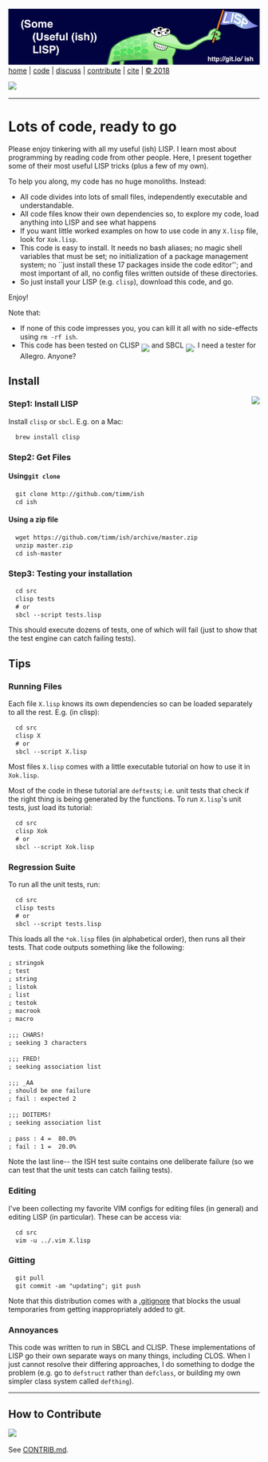  
[![](https://raw.githubusercontent.com/timm/ish/master/etc/img/banner.png)](https://github.com/timm/ish/blob/master/README.md)[home](http://git.io/ish)
| [code](https://github.com/timm/ish/tree/master/src)
| [discuss](https://github.com/timm/ish/issues)
| [contribute](https://github.com/timm/ish/blob/master/CONTRIB.md)
| [cite](https://github.com/timm/ish/blob/master/CITATION.md)
| [&copy; 2018](https://github.com/timm/ish/blob/master/LICENSE.md)


[![](https://zenodo.org/badge/doi/10.5281/zenodo.1172230.svg)](https://github.com/timm/ish/blob/master/CITATION.md)


______

# Lots of code, ready to go

Please enjoy tinkering with all my useful (ish)  LISP.
I learn most about programming by reading code from other people.
Here, I present together some of their 
most useful LISP tricks (plus a few of my own).

To help you along,
my code has no  huge monoliths. Instead:

- All code divides into lots of small files, independently executable and understandable.
- All  code files know their own dependencies so, to explore my code, load anything into LISP and see what happens
- If you want little worked examples on how to use code in any `X.lisp` file, look for `Xok.lisp`.
- This code is easy to install. It needs no bash aliases; no magic shell variables that must be set;
no initialization of a package management system;
no ``just install these 17 packages inside the code editor''; and most important of all, 
no config files written outside of these directories. 
- So just install your LISP (e.g. `clisp`), download this code, and go. 

Enjoy!

Note that:

- If none of this code impresses you, you can kill it all with no side-effects using `rm -rf ish`.
- This code has been tested
on CLISP <img align=middle src="https://clisp.sourceforge.io/clisp.png" height=30>
and  SBCL <img  align=middle src="http://www.sbcl.org/sbclbutton.png" height=30>.
I need a tester for Allegro. Anyone?

## Install
<img align=right src="http://www.lisperati.com/lisplogo_warning_256.png">

### Step1: Install LISP

Install `clisp` or `sbcl`. E.g. on a Mac:

      brew install clisp

### Step2: Get Files  

#### Using`git clone`

      git clone http://github.com/timm/ish
      cd ish


#### Using a zip file


      wget https://github.com/timm/ish/archive/master.zip
      unzip master.zip
      cd ish-master

### Step3: Testing your installation


      cd src
      clisp tests
      # or
      sbcl --script tests.lisp

This should execute dozens of tests, one of which will fail (just to show that the test engine can catch failing tests).

## Tips

### Running Files

Each file `X.lisp` knows its own dependencies so can be loaded separately
to all the rest. E.g. (in clisp):

      cd src
      clisp X
      # or
      sbcl --script X.lisp

Most files `X.lisp` comes with a  little executable tutorial on
how to use it in `Xok.lisp`.

Most of the code in these  tutorial are `deftest`s; i.e. unit tests
that check if the right thing is being generated by the functions.
To run  `X.lisp`'s  unit tests, just load its tutorial:

      cd src
      clisp Xok
      # or
      sbcl --script Xok.lisp

### Regression Suite

To run all the unit tests, run:
  
      cd src
      clisp tests
      # or
      sbcl --script tests.lisp

This loads all the `*ok.lisp` files (in alphabetical order), then runs
all their tests.
That code outputs something like the following:

```
; stringok
; test
; string
; listok
; list
; testok
; macrook
; macro

;;; CHARS!
; seeking 3 characters

;;; FRED!
; seeking association list

;;; _AA
; should be one failure
; fail : expected 2

;;; DOITEMS!
; seeking association list

; pass : 4 =  80.0%
; fail : 1 =  20.0%
```

Note the last line-- the ISH test suite contains one 
deliberate failure (so we can test that the unit tests
can catch failing tests).

### Editing

I've been collecting my favorite VIM configs for editing files
(in general) and editing LISP (in particular). These can be access via:

      cd src
      vim -u ../.vim X.lisp

### Gitting

      git pull
      git commit -am "updating"; git push

Note that this distribution comes with a [.gitignore](.gitignore) that blocks
the usual temporaries from getting inappropriately added to git.

### Annoyances

This code was written to run in SBCL and CLISP. These implementations of LISP
go their own separate ways on many things, including CLOS. When I just cannot resolve
their differing approaches, I do something to dodge the problem (e.g. go to `defstruct`
rather than `defclass`, or building my own simpler class system called `defthing`).

____

## How to Contribute


<img src="http://gnss-sdr.org/assets/images/geniuss-contribute.png" width=300>  

See [CONTRIB.md](CONTRIB.md).


